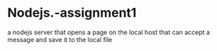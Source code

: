 # Nodejs.-assignment1
a nodejs server that opens a page on the local host that can accept a message and save it to the local file 
